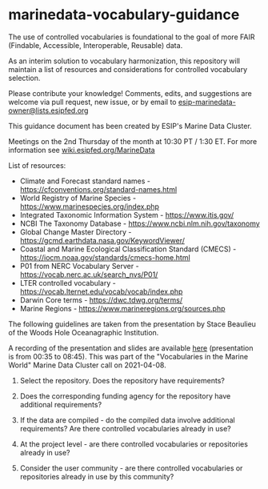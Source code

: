 # marinedata-vocabulary-guidance

The use of controlled vocabularies is foundational to the goal of more FAIR (Findable, Accessible, Interoperable, Reusable) data. 

As an interim solution to vocabulary harmonization, this repository will maintain a list of resources and considerations for controlled vocabulary selection.

Please contribute your knowledge! Comments, edits, and suggestions are welcome via pull request, new issue, or by email to esip-marinedata-owner@lists.esipfed.org

This guidance document has been created by ESIP's Marine Data Cluster.

Meetings on the 2nd Thursday of the month at 10:30 PT / 1:30 ET. For more information see [wiki.esipfed.org/MarineData](https://wiki.esipfed.org/MarineData)

List of resources:
* Climate and Forecast standard names - https://cfconventions.org/standard-names.html
* World Registry of Marine Species - https://www.marinespecies.org/index.php
* Integrated Taxonomic Information System - https://www.itis.gov/
* NCBI The Taxonomy Database - https://www.ncbi.nlm.nih.gov/taxonomy
* Global Change Master Directory - https://gcmd.earthdata.nasa.gov/KeywordViewer/
* Coastal and Marine Ecological Classification Standard (CMECS) - https://iocm.noaa.gov/standards/cmecs-home.html
* P01 from NERC Vocabulary Server - https://vocab.nerc.ac.uk/search_nvs/P01/
* LTER controlled vocabulary - https://vocab.lternet.edu/vocab/vocab/index.php
* Darwin Core terms - https://dwc.tdwg.org/terms/
* Marine Regions - https://www.marineregions.org/sources.php


The following guidelines are taken from the presentation by Stace Beaulieu of the Woods Hole Oceanagraphic Institution. 

A recording of the presentation and slides are available [here](https://drive.google.com/drive/u/0/folders/1UkO4uqGKEqA0OcbxzicPJ_nHKDS4anZg) (presentation is from 00:35 to 08:45). This was part of the "Vocabularies in the Marine World" Marine Data Cluster call on 2021-04-08. 

1. Select the repository. Does the repository have requirements?

1. Does the corresponding funding agency for the repository have additional requirements?

1. If the data are compiled - do the compiled data involve additional requirements? Are there controlled vocabularies already in use?

1. At the project level - are there controlled vocabularies or repositories already in use?

1. Consider the user community - are there controlled vocabularies or repositories already in use by this community? 